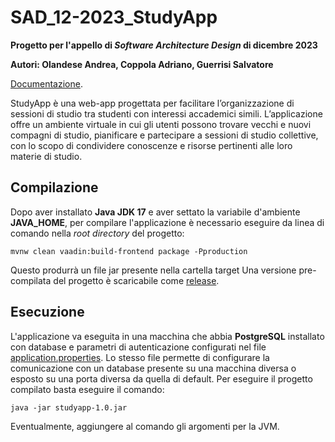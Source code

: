 # SAD_12-2023_StudyApp
**Progetto per l'appello di *Software Architecture Design* di dicembre 2023**

**Autori: Olandese Andrea, Coppola Adriano, Guerrisi Salvatore**

[Documentazione](https://raw.githubusercontent.com/AndreaOl/SAD_12-2023_StudyApp/main/Olandese_Coppola_Guerrisi_Progetto_SAD_12-2023.pdf).

StudyApp è una web-app progettata per facilitare l’organizzazione di sessioni di studio tra studenti con interessi accademici simili. L’applicazione offre un ambiente virtuale in cui gli utenti possono trovare vecchi e nuovi compagni di studio, pianificare e partecipare a sessioni di studio collettive, con lo scopo di condividere conoscenze e risorse pertinenti alle loro materie di studio.
## Compilazione
Dopo aver installato **Java JDK 17** e aver settato la variabile d'ambiente **JAVA_HOME**, per compilare l'applicazione è necessario eseguire da linea di comando nella *root directory* del progetto:
```
mvnw clean vaadin:build-frontend package -Pproduction
```
Questo produrrà un file jar presente nella cartella target
Una versione pre-compilata del progetto è scaricabile come [release](https://github.com/AndreaOl/SAD_12-2023_StudyApp/releases/latest/download/studyapp-1.0.jar).
## Esecuzione
L'applicazione va eseguita in una macchina che abbia **PostgreSQL** installato con database e parametri di autenticazione configurati nel file [application.properties](https://github.com/AndreaOl/SAD_12-2023_StudyApp/blob/main/src/main/resources/application.properties). Lo stesso file permette di configurare la comunicazione con un database presente su una macchina diversa o esposto su una porta diversa da quella di default.
Per eseguire il progetto compilato basta eseguire il comando:
```
java -jar studyapp-1.0.jar
```
Eventualmente, aggiungere al comando gli argomenti per la JVM.
